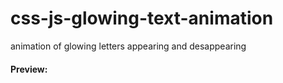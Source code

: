 # css-js-glowing-text-animation

animation of glowing letters appearing and desappearing

#### Preview:
